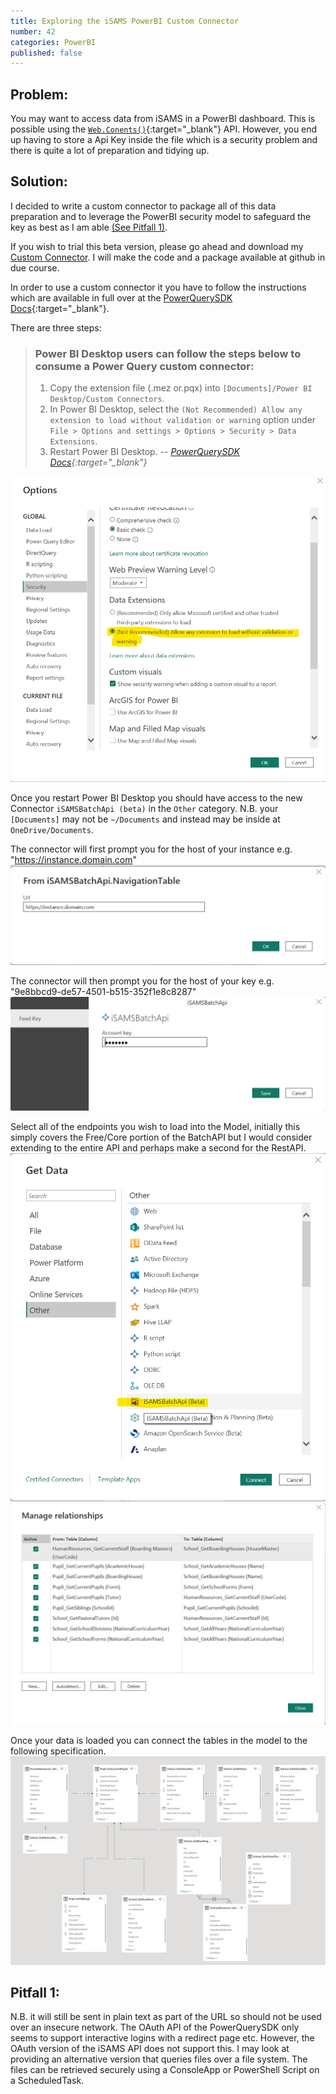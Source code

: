 ```yaml
---
title: Exploring the iSAMS PowerBI Custom Connector
number: 42
categories: PowerBI
published: false
---
```


## Problem:
You may want to access data from iSAMS in a PowerBI dashboard.  This is possible using the [````Web.Conents()````](https://docs.microsoft.com/en-us/powerquery-m/web-contents){:target="_blank"} API.  However, you end up having to store a Api Key inside the file which is a security problem and there is quite a lot of preparation and tidying up.

## Solution:
I decided to write a custom connector to package all of this data preparation and to leverage the PowerBI security model to safeguard the key as best as I am able [(See Pitfall 1)](#Pitfall_1).  

If you wish to trial this beta version, please go ahead and download my [Custom Connector](/assets/images/42/iSAMSBatchApiDataConnector.mez).  I will make the code and a package available at github in due course.

In order to use a custom connector it you have to follow the instructions which are available in full over at the [PowerQuerySDK Docs](https://learn.microsoft.com/en-us/power-query/install-sdk#distribution-of-data-connectors){:target="_blank"}.

There are three steps:

> ### Power BI Desktop users can follow the steps below to consume a Power Query custom connector:
> 1. Copy the extension file (.mez or.pqx) into ````[Documents]/Power BI Desktop/Custom Connectors````.
> 2. In Power BI Desktop, select the ````(Not Recommended) Allow any extension to load without validation or warning```` option under ````File > Options and settings > Options > Security > Data Extensions````.
> 3. Restart Power BI Desktop. 
> -- <cite>[PowerQuerySDK Docs](https://learn.microsoft.com/en-us/power-query/install-sdk#power-bi-desktop){:target="_blank"} </cite>

![Lower your security settings](/assets/images/42/security.png)

Once you restart Power BI Desktop you should have access to the new Connector ````iSAMSBatchApi (beta)```` in the ````Other```` category.
N.B. your ````[Documents]```` may not be ````~/Documents```` and instead may be inside at ````OneDrive/Documents````.

The connector will first prompt you for the host of your instance e.g. "https://instance.domain.com"
![iSAMSBatchApi (beta)](/assets/images/42/select-host.png)

The connector will then prompt you for the host of your key e.g. "9e8bbcd9-de57-4501-b515-352f1e8c8287"
![iSAMSBatchApi (beta)](/assets/images/42/select-key.png)

Select all of the endpoints you wish to load into the Model, initially this simply covers the Free/Core portion of the BatchAPI but I would consider extending to the entire API and perhaps make a second for the RestAPI.
![PowerBI Model Diagram](/assets/images/42/get-data.png)
![PowerBI Model Diagram](/assets/images/42/relationships.png)

Once your data is loaded you can connect the tables in the model to the following specification.
![PowerBI Model Diagram](/assets/images/42/model.png)

## Pitfall 1:
N.B. it will still be sent in plain text as part of the URL so should not be used over an insecure network.  The OAuth API of the PowerQuerySDK only seems to support interactive logins with a redirect page etc. However, the OAuth version of the iSAMS API does not support this.  I may look at providing an alternative version that queries files over a file system.  The files can be retrieved securely using a ConsoleApp or PowerShell Script on a ScheduledTask. 